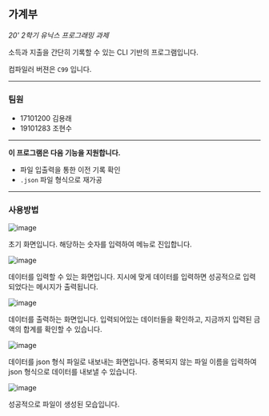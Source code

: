 ## 가계부

*20' 2학기 유닉스 프로그래밍 과제*

소득과 지출을 간단히 기록할 수 있는 CLI 기반의 프로그램입니다.

컴파일러 버젼은 `C99` 입니다.


---

### 팀원

- 17101200 김용래
- 19101283 조현수

---

**이 프로그램은 다음 기능을 지원합니다.**

- 파일 입출력을 통한 이전 기록 확인
- `.json` 파일 형식으로 재가공

---

### 사용방법

![image](https://user-images.githubusercontent.com/28296575/100622407-2a0a5b00-3364-11eb-8222-0656df8ecef6.png)

초기 화면입니다. 해당하는 숫자를 입력하여 메뉴로 진입합니다.

![image](https://user-images.githubusercontent.com/28296575/100624218-879fa700-3366-11eb-9120-d08048b831b0.png)

데이터를 입력할 수 있는 화면입니다.
지시에 맞게 데이터를 입력하면 성공적으로 입력되었다는 메시지가 출력됩니다.

![image](https://user-images.githubusercontent.com/28296575/100624288-a140ee80-3366-11eb-91e2-7b90b55871d6.png)

데이터를 출력하는 화면입니다.
입력되어있는 데이터들을 확인하고, 지금까지 입력된 금액의 합계를 확인할 수 있습니다.

![image](https://user-images.githubusercontent.com/28296575/100624505-e402c680-3366-11eb-98b1-208eea339637.png)

데이터를 json 형식 파일로 내보내는 화면입니다.
중복되지 않는 파일 이름을 입력하여 json 형식으로 데이터를 내보낼 수 있습니다.

![image](https://user-images.githubusercontent.com/28296575/100624740-17455580-3367-11eb-8438-56c6ecd706d9.png)

성공적으로 파일이 생성된 모습입니다.
